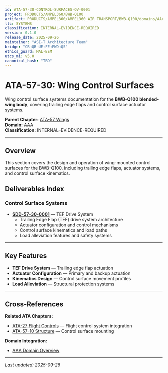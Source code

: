 ```yaml
---
id: ATA-57-30-CONTROL-SURFACES-OV-0001
project: PRODUCTS/AMPEL360/BWB-Q100
artifact: PRODUCTS/AMPEL360/AMPEL360_AIR_TRANSPORT/BWB-Q100/domains/AAA/ata/ATA-57/57-30_Control_Surfaces/README.md
llc: SYSTEMS
classification: INTERNAL–EVIDENCE-REQUIRED
version: 0.1.0
release_date: 2025-09-26
maintainer: "ASI-T Architecture Team"
bridge: "CB→QB→UE→FE→FWD→QS"
ethics_guard: MAL-EEM
utcs_mi: v5.0
canonical_hash: "TBD"
---
```


# ATA-57-30: Wing Control Surfaces

Wing control surface systems documentation for the **BWB-Q100 blended-wing body**, covering trailing edge flaps and control surface actuator systems.

**Parent Chapter:** [ATA-57 Wings](../README.md)  
**Domain:** [AAA](../../../README.md)  
**Classification:** INTERNAL–EVIDENCE-REQUIRED

---

## Overview

This section covers the design and operation of wing-mounted control surfaces for the BWB-Q100, including trailing edge flaps, actuator systems, and control surface kinematics.

## Deliverables Index

### Control Surface Systems

- **[SDD-57-30-0001](./SDD-57-30-0001_TEF_DriveSystem.md)** — TEF Drive System
  - Trailing Edge Flap (TEF) drive system architecture
  - Actuator configuration and control mechanisms
  - Control surface kinematics and load paths
  - Load alleviation features and safety systems

---

## Key Features

- **TEF Drive System** — Trailing edge flap actuation
- **Actuator Configuration** — Primary and backup actuation
- **Kinematics Design** — Control surface movement profiles
- **Load Alleviation** — Structural protection systems

---

## Cross-References

**Related ATA Chapters:**
- [ATA-27 Flight Controls](../../27/README.md) — Flight control system integration
- [ATA-57-10 Structure](../57-10_Structure/README.md) — Control surface mounting

**Domain Integration:**
- [AAA Domain Overview](../../../README.md)

---

*Last updated: 2025-09-26*
